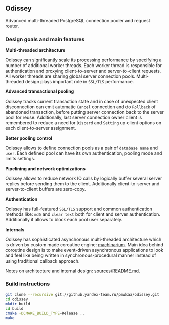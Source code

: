 
## Odissey

Advanced multi-threaded PostgreSQL connection pooler and request router.

### Design goals and main features

**Multi-threaded architecture**

Odissey can significantly scale its processing performance by
specifying a number of additional worker threads. Each worker thread is
responsible for authentication and proxying client-to-server and server-to-client
requests. All worker threads are sharing global server connection pools.
Multi-threaded design plays important role in `SSL/TLS` performance.

**Advanced transactional pooling**

Odissey tracks current transaction state and in case of unexpected client
disconnection can emit automatic `Cancel` connection and do `Rollback` of
abandoned transaction, before putting server connection back to
the server pool for reuse. Additionally, last server connection owner client
is remembered to reduce a need for `Discard` and `Setting` up client options
on each client-to-server assignment.

**Better pooling control**

Odissey allows to define connection pools as a pair of `database name` and `user`.
Each defined pool can have its own authentication, pooling mode and limits settings.

**Pipelining and network optimizations**

Odissey allows to reduce network IO calls by logically buffer several
server replies before sending them to the client. Additionally
client-to-server and server-to-client buffers are zero-copy.

**Authentication**

Odissey has full-featured `SSL/TLS` support and common authentication methods
like: `md5` and `clear text` both for client and server authentication.
Additionally it allows to block each pool user separately.

**Internals**

Odissey has sophisticated asynchonous multi-threaded architecture which
is driven by custom made coroutine engine: [machinarium](https://github.yandex-team.ru/pmwkaa/machinarium).
Main idea behind coroutine design is to make event-driven asynchronous applications to look and feel
like being written in synchronous-procedural manner instead of using traditional
callback approach.

Notes on architecture and internal design: [sources/README.md](sources/README.md).

### Build instructions

```sh
git clone --recursive git://github.yandex-team.ru/pmwkaa/odissey.git
cd odissey
mkdir build
cd build
cmake -DCMAKE_BUILD_TYPE=Release ..
make
```
